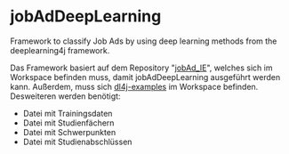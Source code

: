 # jobAdDeepLearning

Framework to classify Job Ads by using deep learning methods from the deeplearning4j framework.

Das Framework basiert auf dem Repository "[jobAd_IE](https://github.com/johannabi/JobAd_IE)", welches sich im Workspace befinden muss, damit
jobAdDeepLearning ausgeführt werden kann. Außerdem, muss sich [dl4j-examples](https://github.com/deeplearning4j/dl4j-examples) im Workspace befinden.
Desweiteren werden benötigt:
- Datei mit Trainingsdaten
- Datei mit Studienfächern
- Datei mit Schwerpunkten
- Datei mit Studienabschlüssen
